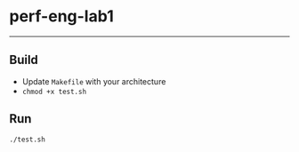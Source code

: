 # perf-eng-lab1

---

## Build

* Update `Makefile` with your architecture
* `chmod +x test.sh`

## Run

```
./test.sh
```